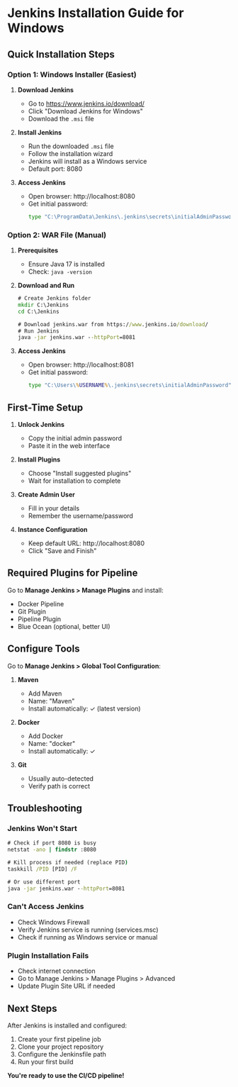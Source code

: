 # Jenkins Installation Guide for Windows

## Quick Installation Steps

### Option 1: Windows Installer (Easiest)

1. **Download Jenkins**
   - Go to https://www.jenkins.io/download/
   - Click "Download Jenkins for Windows"
   - Download the `.msi` file

2. **Install Jenkins**
   - Run the downloaded `.msi` file
   - Follow the installation wizard
   - Jenkins will install as a Windows service
   - Default port: 8080

3. **Access Jenkins**
   - Open browser: http://localhost:8080
   - Get initial password:
     ```cmd
     type "C:\ProgramData\Jenkins\.jenkins\secrets\initialAdminPassword"
     ```

### Option 2: WAR File (Manual)

1. **Prerequisites**
   - Ensure Java 17 is installed
   - Check: `java -version`

2. **Download and Run**
   ```cmd
   # Create Jenkins folder
   mkdir C:\Jenkins
   cd C:\Jenkins
   
   # Download jenkins.war from https://www.jenkins.io/download/
   # Run Jenkins
   java -jar jenkins.war --httpPort=8081
   ```

3. **Access Jenkins**
   - Open browser: http://localhost:8081
   - Get initial password:
     ```cmd
     type "C:\Users\%USERNAME%\.jenkins\secrets\initialAdminPassword"
     ```

## First-Time Setup

1. **Unlock Jenkins**
   - Copy the initial admin password
   - Paste it in the web interface

2. **Install Plugins**
   - Choose "Install suggested plugins"
   - Wait for installation to complete

3. **Create Admin User**
   - Fill in your details
   - Remember the username/password

4. **Instance Configuration**
   - Keep default URL: http://localhost:8080
   - Click "Save and Finish"

## Required Plugins for Pipeline

Go to **Manage Jenkins > Manage Plugins** and install:
- Docker Pipeline
- Git Plugin  
- Pipeline Plugin
- Blue Ocean (optional, better UI)

## Configure Tools

Go to **Manage Jenkins > Global Tool Configuration**:

1. **Maven**
   - Add Maven
   - Name: "Maven"
   - Install automatically: ✓ (latest version)

2. **Docker**
   - Add Docker
   - Name: "docker"
   - Install automatically: ✓

3. **Git**
   - Usually auto-detected
   - Verify path is correct

## Troubleshooting

### Jenkins Won't Start
```cmd
# Check if port 8080 is busy
netstat -ano | findstr :8080

# Kill process if needed (replace PID)
taskkill /PID [PID] /F

# Or use different port
java -jar jenkins.war --httpPort=8081
```

### Can't Access Jenkins
- Check Windows Firewall
- Verify Jenkins service is running (services.msc)
- Check if running as Windows service or manual

### Plugin Installation Fails
- Check internet connection
- Go to Manage Jenkins > Manage Plugins > Advanced
- Update Plugin Site URL if needed

## Next Steps

After Jenkins is installed and configured:

1. Create your first pipeline job
2. Clone your project repository
3. Configure the Jenkinsfile path
4. Run your first build

**You're ready to use the CI/CD pipeline!**

